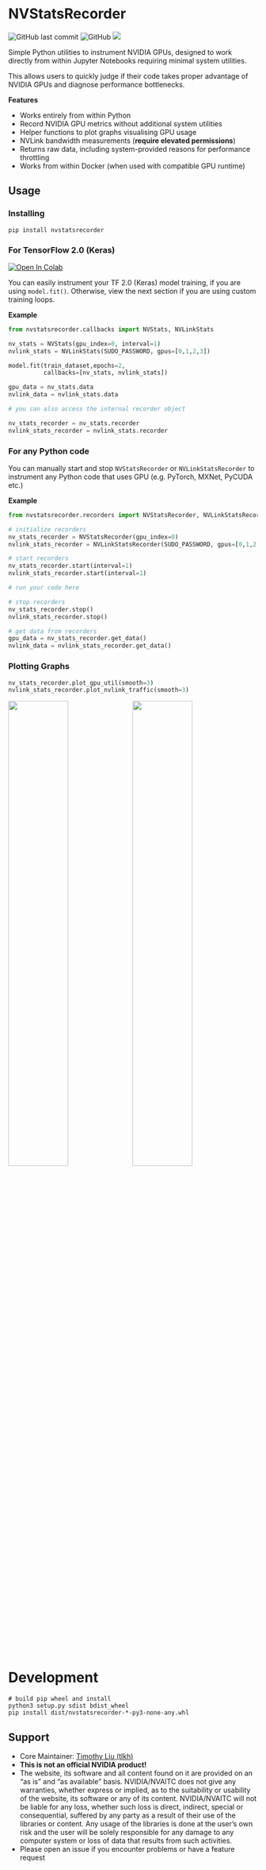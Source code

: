 # NVStatsRecorder

![GitHub last commit](https://img.shields.io/github/last-commit/NVAITC/NVStatsRecorder.svg) ![GitHub](https://img.shields.io/github/license/NVAITC/NVStatsRecorder.svg) ![](https://img.shields.io/github/repo-size/NVAITC/NVStatsRecorder.svg)

Simple Python utilities to instrument NVIDIA GPUs, designed to work directly from within Jupyter Notebooks requiring minimal system utilities.

This allows users to quickly judge if their code takes proper advantage of NVIDIA GPUs and diagnose performance bottlenecks.

**Features**

* Works entirely from within Python
* Record NVIDIA GPU metrics without additional system utilities
* Helper functions to plot graphs visualising GPU usage
* NVLink bandwidth measurements (**require elevated permissions**)
* Returns raw data, including system-provided reasons for performance throttling
* Works from within Docker (when used with compatible GPU runtime)

## Usage

### Installing

```shell
pip install nvstatsrecorder
```

### For TensorFlow 2.0 (Keras)

[![Open In Colab](https://colab.research.google.com/assets/colab-badge.svg)](https://colab.research.google.com/github/NVAITC/NVStatsRecorder/blob/master/demo_colab.ipynb)

You can easily instrument your TF 2.0 (Keras) model training, if you are using `model.fit()`. Otherwise, view the next section if you are using custom training loops.

**Example**

```python
from nvstatsrecorder.callbacks import NVStats, NVLinkStats

nv_stats = NVStats(gpu_index=0, interval=1)
nvlink_stats = NVLinkStats(SUDO_PASSWORD, gpus=[0,1,2,3])

model.fit(train_dataset,epochs=2,
          callbacks=[nv_stats, nvlink_stats])

gpu_data = nv_stats.data
nvlink_data = nvlink_stats.data

# you can also access the internal recorder object

nv_stats_recorder = nv_stats.recorder
nvlink_stats_recorder = nvlink_stats.recorder
```

### For any Python code

You can manually start and stop `NVStatsRecorder` or `NVLinkStatsRecorder` to instrument any Python code that uses GPU (e.g. PyTorch, MXNet, PyCUDA etc.)

**Example**

```python
from nvstatsrecorder.recorders import NVStatsRecorder, NVLinkStatsRecorder

# initialize recorders
nv_stats_recorder = NVStatsRecorder(gpu_index=0)
nvlink_stats_recorder = NVLinkStatsRecorder(SUDO_PASSWORD, gpus=[0,1,2,3])

# start recorders
nv_stats_recorder.start(interval=1)
nvlink_stats_recorder.start(interval=1)

# run your code here

# stop recorders
nv_stats_recorder.stop()
nvlink_stats_recorder.stop()

# get data from recorders
gpu_data = nv_stats_recorder.get_data()
nvlink_data = nvlink_stats_recorder.get_data()
```

### Plotting Graphs

```python
nv_stats_recorder.plot_gpu_util(smooth=3)
nvlink_stats_recorder.plot_nvlink_traffic(smooth=3)
```

<img src="https://raw.githubusercontent.com/NVAITC/NVStatsRecorder/master/assets/nvstats.png" width="49%"> <img src="https://raw.githubusercontent.com/NVAITC/NVStatsRecorder/master/assets/nvlinkstats.png" width="49%">

# Development

```shell
# build pip wheel and install
python3 setup.py sdist bdist_wheel
pip install dist/nvstatsrecorder-*-py3-none-any.whl
```

## Support

* Core Maintainer: [Timothy Liu (tlkh)](https://github.com/tlkh)
* **This is not an official NVIDIA product!**
* The website, its software and all content found on it are provided on an “as is” and “as available” basis. NVIDIA/NVAITC does not give any warranties, whether express or implied, as to the suitability or usability of the website, its software or any of its content. NVIDIA/NVAITC will not be liable for any loss, whether such loss is direct, indirect, special or consequential, suffered by any party as a result of their use of the libraries or content. Any usage of the libraries is done at the user’s own risk and the user will be solely responsible for any damage to any computer system or loss of data that results from such activities.
* Please open an issue if you encounter problems or have a feature request
